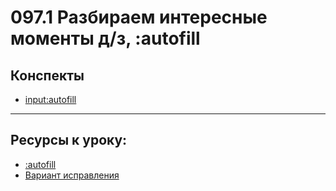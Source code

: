 # 097.1 Разбираем интересные моменты д/з, :autofill

## Конспекты

- [input:autofill](<../(CSS)/input__autofill.md>)

<hr>

## Ресурсы к уроку:

- [:autofill](https://developer.mozilla.org/en-US/docs/Web/CSS/:autofill)
- [Вариант исправления](https://css-tricks.com/almanac/pseudo-selectors/a/autofill/)
